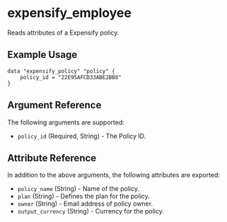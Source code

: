 # expensify_employee

Reads attributes of a Expensify policy.


## Example Usage

```
data "expensify_policy" "policy" {
    policy_id = "22E95AFCD33ABE2BB8"
}
```


## Argument Reference

The following arguments are supported:

* `policy_id` (Required, String) - The Policy ID.


## Attribute Reference

In addition to the above arguments, the following attributes are exported:

* `policy_name` (String) - Name of the policy.
* `plan` (String) - Defines the plan for the policy.
* `owner` (String) - Email address of policy owner.
* `output_currency` (String) - Currency for the policy.